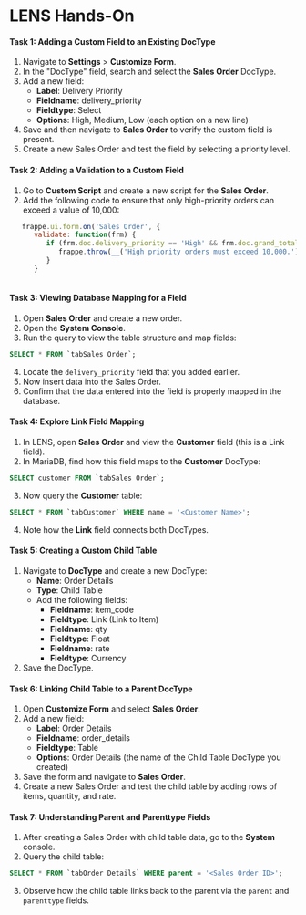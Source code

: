 # LENS Hands-On

#### **Task 1: Adding a Custom Field to an Existing DocType**

1.  Navigate to **Settings** > **Customize Form**.
2.  In the "DocType" field, search and select the **Sales Order** DocType.
3.  Add a new field:
    -   **Label**: Delivery Priority
    -   **Fieldname**: delivery_priority
    -   **Fieldtype**: Select
    -   **Options**: High, Medium, Low (each option on a new line)
4.  Save and then navigate to **Sales Order** to verify the custom field is present.
5.  Create a new Sales Order and test the field by selecting a priority level.

#### **Task 2: Adding a Validation to a Custom Field**

1.  Go to **Custom Script** and create a new script for the **Sales Order**.
2.  Add the following code to ensure that only high-priority orders can exceed a value of 10,000:
   

 ```javascript     
    frappe.ui.form.on('Sales Order', {
       validate: function(frm) {
          if (frm.doc.delivery_priority == 'High' && frm.doc.grand_total <= 10000) {
             frappe.throw(__('High priority orders must exceed 10,000.'));
          }
       }
    
   ```

#### **Task 3: Viewing Database Mapping for a Field**

1.  Open **Sales Order** and create a new order.
2.  Open the **System Console**.
3.  Run the query to view the table structure and map fields:
```sql
SELECT * FROM `tabSales Order`;
```
4. Locate the `delivery_priority` field that you added earlier.
5. Now insert data into the Sales Order.
6. Confirm that the data entered into the field is properly mapped in the database.

#### **Task 4: Explore Link Field Mapping**

1.  In LENS, open **Sales Order** and view the **Customer** field (this is a Link field).
2.  In MariaDB, find how this field maps to the **Customer** DocType:
```sql
SELECT customer FROM `tabSales Order`;
```
3. Now query the **Customer** table:
```sql
SELECT * FROM `tabCustomer` WHERE name = '<Customer Name>';
```
4. Note how the **Link** field connects both DocTypes.

#### **Task 5: Creating a Custom Child Table**

1.  Navigate to **DocType** and create a new DocType:
    -   **Name**: Order Details
    -   **Type**: Child Table
    -   Add the following fields:
        -   **Fieldname**: item_code
        -   **Fieldtype**: Link (Link to Item)
        -   **Fieldname**: qty
        -   **Fieldtype**: Float
        -   **Fieldname**: rate
        -   **Fieldtype**: Currency
2.  Save the DocType.

#### **Task 6: Linking Child Table to a Parent DocType**

1.  Open **Customize Form** and select **Sales Order**.
2.  Add a new field:
    -   **Label**: Order Details
    -   **Fieldname**: order_details
    -   **Fieldtype**: Table
    -   **Options**: Order Details (the name of the Child Table DocType you created)
3.  Save the form and navigate to **Sales Order**.
4.  Create a new Sales Order and test the child table by adding rows of items, quantity, and rate.

#### **Task 7: Understanding Parent and Parenttype Fields**

1.  After creating a Sales Order with child table data, go to the **System** console.
2.  Query the child table:
```sql
SELECT * FROM `tabOrder Details` WHERE parent = '<Sales Order ID>';
```
3. Observe how the child table links back to the parent via the `parent` and `parenttype` fields.


<!--stackedit_data:
eyJoaXN0b3J5IjpbLTE0ODY1NDk3MDAsLTY2MDc0NTU0MywtND
Q3NDk5MDkyLC0xMzMzNjI2MjQyLC0xNTE5NTEzMjY4LC0xMDE3
MDQ0MTgyLDEyNTA1MjM0NjYsLTIwMzE3NTExMzksMTc2NjM2NT
Y1NiwtMTI5NzA1ODQwNV19
-->